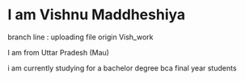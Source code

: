 I am Vishnu Maddheshiya
=======================
branch line : uploading file origin Vish_work

I am from Uttar Pradesh (Mau)

i am currently studying for a bachelor degree bca final year students 